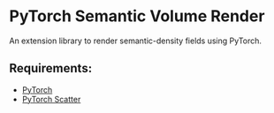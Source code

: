 # PyTorch Semantic Volume Render

An extension library to render semantic-density fields using PyTorch.

## Requirements:

* [PyTorch](https://pytorch.org/)
* [PyTorch Scatter](https://github.com/rusty1s/pytorch_scatter)
